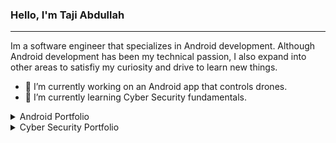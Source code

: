 ### Hello, I'm Taji Abdullah

---

Im a software engineer that specializes in Android development. Although Android development has been my technical passion, I also expand into other areas to satisfiy my curiosity and drive to learn new things.

- 🔭 I’m currently working on an Android app that controls drones.
- 🌱 I’m currently learning Cyber Security fundamentals.

<details>
<summary>Android Portfolio</summary>
<h3>Projects</h3>
<ul>
<li><a href="https://play.google.com/store/apps/details?id=com.vcast.mediamanager">Verizon Cloud</a></li>
<li><a href="https://play.google.com/store/apps/details?id=com.att.android.uverse">AT&T U-verse</a></li>
<li><a href="https://play.google.com/store/apps/details?id=com.wellfra.me">Wellframe</a></li>
<li><a href="https://play.google.com/store/apps/details?id=com.bcbsm.wellframe.member">BCBSM Coordinated Care</a></li>
<li><a href="https://play.google.com/store/apps/details?id=com.verizon.contenttransfer">Content Transfer</a></li>
<li><a href="https://play.google.com/store/apps/details?id=com.modere.global">Modere Global</a></li>
<li><a href="https://play.google.com/store/apps/details?id=com.myhealthplanner.mobile">My Health Planner</a></li>
<li><a href="https://play.google.com/store/apps/details?id=com.panera.bread">Panera Bread</a></li>
<li><a href="https://play.google.com/store/apps/details?id=com.seatboost.ma_v2">SeatBoost</a></li>
</ul>
</details>

<details>
<summary>Cyber Security Portfolio</summary>
<br>
Comming Soon...
</details>
